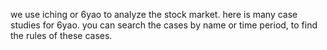 we use iching or 6yao to analyze the stock market.
here is many case studies for 6yao.
you can search the cases by name or time period, to find the rules of these cases.
